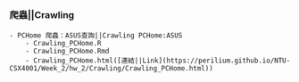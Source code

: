 ﻿### 爬蟲||Crawling
	- PCHome 爬蟲：ASUS查詢||Crawling PCHome:ASUS
		- Crawling_PCHome.R
		- Crawling_PCHome.Rmd
		- Crawling_PCHome.html([連結||Link](https://perilium.github.io/NTU-CSX4001/Week_2/hw_2/Crawling/Crawling_PCHome.html))